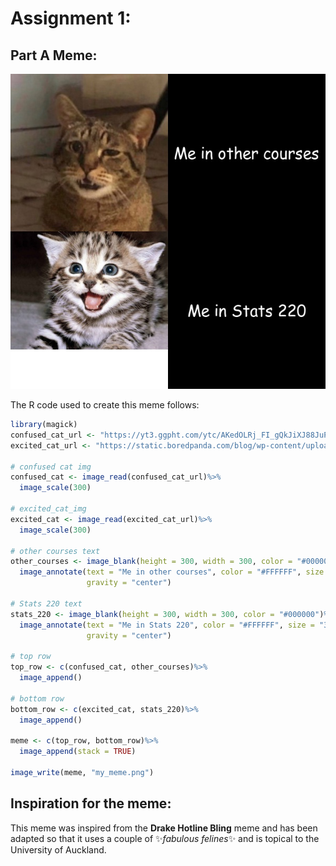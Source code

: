 # Assignment 1:

## Part A Meme:

![meme](https://github.com/antariksh2001/stats220/blob/main/my_meme.png?raw=true)

The R code used to create this meme follows:

```r
library(magick)
confused_cat_url <- "https://yt3.ggpht.com/ytc/AKedOLRj_FI_gQkJiXJ88JuPj2f30i77BQYX9l-KkkV1=s900-c-k-c0x00ffffff-no-rj"
excited_cat_url <- "https://static.boredpanda.com/blog/wp-content/uploads/2015/07/smiling-cat-2__605.jpg"

# confused cat img
confused_cat <- image_read(confused_cat_url)%>%
  image_scale(300)

# excited_cat_img 
excited_cat <- image_read(excited_cat_url)%>%
  image_scale(300)

# other courses text
other_courses <- image_blank(height = 300, width = 300, color = "#000000")%>%
  image_annotate(text = "Me in other courses", color = "#FFFFFF", size = "30", font = "Comic Sans", 
                 gravity = "center")

# Stats 220 text
stats_220 <- image_blank(height = 300, width = 300, color = "#000000")%>%
  image_annotate(text = "Me in Stats 220", color = "#FFFFFF", size = "30", font = "Comic Sans", 
                 gravity = "center")

# top row
top_row <- c(confused_cat, other_courses)%>%
  image_append()

# bottom row
bottom_row <- c(excited_cat, stats_220)%>%
  image_append()

meme <- c(top_row, bottom_row)%>%
  image_append(stack = TRUE)

image_write(meme, "my_meme.png")
```

## Inspiration for the meme: 

This meme was inspired from the **Drake Hotline Bling** meme and has been adapted so that it uses a couple of ✨*fabulous felines*✨ and is topical to the University of Auckland. 
